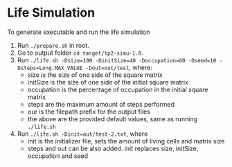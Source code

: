 # Life Simulation
To generate executable and run the life simulation
1. Run `./prepare.sh` in root.
2. Go to output folder `cd target/tp2-simu-1.0`.
3. Run `./life.sh -Dsize=100 -DinitSize=40 -Doccupation=60 -Dseed=10 -Dsteps=Long.MAX_VALUE -Dout=out/test`, where:
    - size is the size of one side of the square matrix
    - initSize is the size of one side of the initial square matrix
    - occupation is the percentage of occupation in the initial square matrix
    - steps are the maximum amount of steps performed
    - our is the filepath prefix for the output files
    - the above are the provided default values, same as running `./life.sh`
4. Run  `./life.sh -Dinit=out/test-2.txt`, where
    - init is the initializer file, sets the amount of living cells and matrix size
    - steps and out can be also added. init replaces size, initSize, occupation and seed

